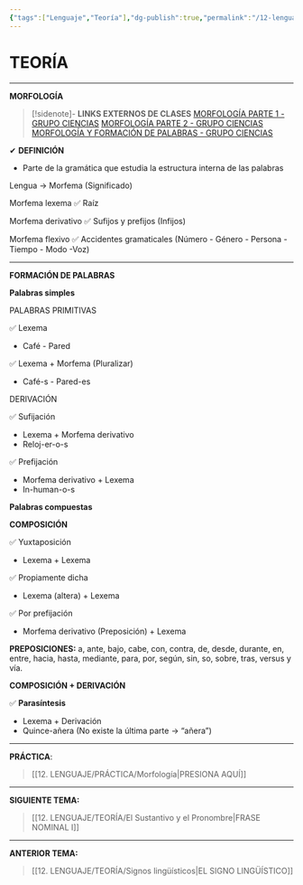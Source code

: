 ```yaml
---
{"tags":["Lenguaje","Teoría"],"dg-publish":true,"permalink":"/12-lenguaje/teoria/morfologia/","dgPassFrontmatter":true}
---
```


# TEORÍA
---
**MORFOLOGÍA**

>[!sidenote]- **LINKS EXTERNOS DE CLASES** 
>[MORFOLOGÍA PARTE 1 - GRUPO CIENCIAS](https://www.youtube.com/watch?v=wpZzoE77dns) 
>[MORFOLOGÍA PARTE 2 - GRUPO CIENCIAS](https://www.youtube.com/watch?v=78xVu_wljxs) 
>[MORFOLOGÍA Y FORMACIÓN DE PALABRAS - GRUPO CIENCIAS](https://www.youtube.com/watch?v=84J1kBBEniw) 

✔  **DEFINICIÓN**
- Parte de la gramática que estudia la estructura interna de las palabras

Lengua → Morfema (Significado)

Morfema lexema
✅ Raíz

Morfema derivativo
✅ Sufijos y prefijos (Infijos)

Morfema flexivo
✅ Accidentes gramaticales (Número - Género - Persona - Tiempo - Modo -Voz)

---
**FORMACIÓN DE PALABRAS**

 **Palabras simples**

PALABRAS PRIMITIVAS

✅ Lexema
- Café - Pared

✅ Lexema + Morfema (Pluralizar)
- Café-s - Pared-es

DERIVACIÓN

✅ Sufijación
- Lexema + Morfema derivativo
- Reloj-er-o-s

✅ Prefijación
- Morfema derivativo + Lexema
- In-human-o-s

**Palabras compuestas**

**COMPOSICIÓN**

✅ Yuxtaposición
- Lexema + Lexema

✅ Propiamente dicha
- Lexema (altera) + Lexema

✅ Por prefijación
- Morfema derivativo (Preposición) + Lexema

**PREPOSICIONES:** 
a, ante, bajo, cabe, con, contra, de, desde, durante, en, entre, hacia, hasta, mediante, para, por, según, sin, so, sobre, tras, versus y vía.

**COMPOSICIÓN + DERIVACIÓN**

✅ **Parasíntesis**
- Lexema + Derivación
- Quince-añera (No existe la última parte → “añera”)

---
**PRÁCTICA**:
>[[12. LENGUAJE/PRÁCTICA/Morfología\|PRESIONA AQUÍ]]

---
**SIGUIENTE TEMA:** 
>[[12. LENGUAJE/TEORÍA/El Sustantivo y el Pronombre\|FRASE NOMINAL I]]

---
**ANTERIOR TEMA:** 
>[[12. LENGUAJE/TEORÍA/Signos lingüísticos\|EL SIGNO LINGÜÍSTICO]]

